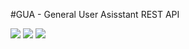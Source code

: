 #GUA - General User Asisstant REST API

![](https://img.shields.io/badge/ruby-2.5.0-green.svg)
![](https://img.shields.io/badge/rails-5.2.1-brightgreen.svg)
![](https://img.shields.io/badge/postgresql-10.1-orange.svg)
![]()
![]()
![]()
